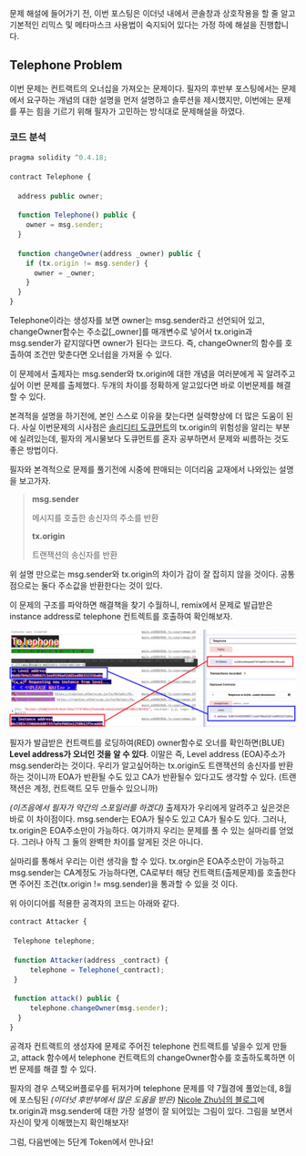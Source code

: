 문제 해설에 들어가기 전, 이번 포스팅은 이더넛 내에서 콘솔창과 상호작용을 할 줄 알고 기본적인 리믹스 및 메타마스크 사용법이 숙지되어 있다는 가정 하에 해설을 진행합니다.



## Telephone Problem

이번 문제는 컨트랙트의 오너십을 가져오는 문제이다.  필자의 후반부 포스팅에서는 문제에서 요구하는 개념의 대한 설명을 먼저 설명하고 솔루션을 제시했지만, 이번에는 문제를 푸는 힘을 기르기 위해 필자가 고민하는 방식대로 문제해설을 하였다.



### 코드 분석

```javascript
pragma solidity ^0.4.18;

contract Telephone {

  address public owner;

  function Telephone() public {
    owner = msg.sender;
  }

  function changeOwner(address _owner) public {
    if (tx.origin != msg.sender) {
      owner = _owner;
    }
  }
}
```

Telephone이라는 생성자를 보면 owner는 msg.sender라고 선언되어 있고, changeOwner함수는 주소값[_owner]를 매개변수로 넣어서 tx.origin과 msg.sender가 같지않다면 owner가 된다는 코드다. 즉, changeOwner의 함수를 호출하여 조건만 맞춘다면 오너쉽을 가져올 수 있다.

이 문제에서 출제자는 msg.sender와 tx.origin에 대한 개념을 여러분에게 꼭 알려주고 싶어 이번 문제를 출제했다. 두개의 차이를 정확하게 알고있다면 바로 이번문제를 해결할 수 있다.

본격적을 설명을 하기전에, 본인 스스로 이유을 찾는다면 실력향상에 더 많은 도움이 된다. 사실 이번문제의 시사점은 [솔리디티 도큐먼트](https://solidity.readthedocs.io/en/v0.4.24/security-considerations.html)의 tx.origin의 위험성을 알리는 부분에 실려있는데, 필자의 게시물보다 도큐먼트를 혼자 공부하면서 문제와 씨름하는 것도 좋은 방법이다.

필자와 본격적으로 문제를 풀기전에 시중에 판매되는 이더리움 교재에서 나와있는 설명을 보고가자.

>**msg.sender**
>
>메시지를 호출한 송신자의 주소를 반환
>
>**tx.origin**
>
>트랜잭션의 송신자를 반환

위 설명 만으로는 msg.sender와 tx.origin의 차이가 감이 잘 잡히지 않을 것이다. 공통점으로는 둘다 주소값을 반환한다는 것이 있다.

이 문제의 구조를 파악하면 해결책을 찾기 수월하니, remix에서 문제로 발급받은 instance address로 telephone 컨트렉트를 호출하여 확인해보자.

![telephone 구조확인](https://github.com/heuristicwave/TIL-about-Blockchain/blob/master/img/telephone01.png?raw=true)

필자가 발급받은 컨트랙트를 로딩하여(RED) owner함수로 오너를 확인하면(BLUE) **Level address가 오너인 것을 알 수 있다**. 이말은 즉, Level address (EOA)주소가 msg.sender라는 것이다. 우리가 알고싶어하는 tx.origin도 트랜잭션의 송신자를 반환하는 것이니까 EOA가 반환될 수도 있고 CA가 반환될수 있다고도 생각할 수 있다. (트랜잭션은 계정, 컨트랙트 모두 만들수 있으니까)

_(이즈음에서 필자가 약간의 스포일러를 하겠다)_ 출제자가 우리에게 알려주고 싶은것은 바로 이 차이점이다. msg.sender는 EOA가 될수도 있고 CA가 될수도 있다. 그러나, tx.origin은 EOA주소만이 가능하다. 여기까지 우리는 문제를 풀 수 있는 실마리를 얻었다. 그러나 아직 그 둘의 완벽한 차이를 알게된 것은 아니다.

실마리를 통해서 우리는 이런 생각을 할 수 있다. tx.orgin은 EOA주소만이 가능하고 msg.sender는 CA계정도 가능하다면, CA로부터 해당 컨트랙트(출제문제)를 호출한다면 주어진 조건(tx.origin != msg.sender)을 통과할 수 있을 것 이다.

위 아이디어를 적용한 공격자의 코드는 아래와 같다.

```javascript
contract Attacker {

 Telephone telephone;
 
 function Attacker(address _contract) {
     telephone = Telephone(_contract);
 }
 
 function attack() public {
     telephone.changeOwner(msg.sender);
  }
}
```

공격자 컨트랙트의 생성자에 문제로 주어진 telephone 컨트랙트를 넣을수 있게 만들고, attack 함수에서 telephone 컨트랙트의  changeOwner함수를 호출하도록하면 이번 문제를 해결 할 수 있다.



필자의 경우 스택오버플로우를 뒤져가며 telephone 문제를 약 7월경에 풀었는데, 8월에 포스팅된 _(이더넛 후반부에서 많은 도움을 받은)_ [Nicole Zhu님의 블로그](https://medium.com/@nicolezhu/ethernaut-lvl-4-walkthrough-how-to-abuse-tx-origin-msg-sender-ef37d6751c8)에 tx.origin과 msg.sender에 대한 가장 설명이 잘 되어있는 그림이 있다. 그림을 보면서 자신이 맞게 이해했는지 확인해보자!



그럼, 다음번에는 5단계 Token에서 만나요! 